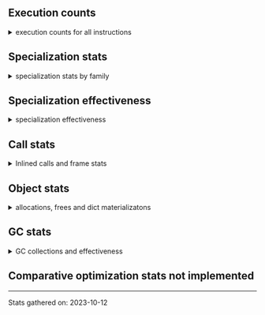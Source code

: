 ## Execution counts

<details>
<summary> execution counts for all instructions </summary>

|Name | Base Count | Head Count | Change | 
|---|---:|---:|---:|
| ENTER_EXECUTOR | 0 | 1,744,046,735 | 100.0% |
| GET_ANEXT | 100,136,760 | 6,000,000 | -94.0% |
| FOR_ITER_RANGE | 475,524,717 | 38,539,944 | -91.9% |
| JUMP_BACKWARD | 3,301,783,509 | 322,964,363 | -90.2% |
| COMPARE_OP_STR | 1,728,102,760 | 374,959,785 | -78.3% |
| STORE_FAST_LOAD_FAST | 135,913,800 | 30,521,240 | -77.5% |
| STORE_SLICE | 117,634,740 | 26,840,040 | -77.2% |
| CALL_METHOD_DESCRIPTOR_FAST_WITH_KEYWORDS | 80,326,861 | 18,926,624 | -76.4% |
| FOR_ITER_LIST | 1,258,801,789 | 317,631,208 | -74.8% |
| BINARY_SUBSCR_STR_INT | 1,244,968,220 | 354,910,280 | -71.5% |
| LIST_EXTEND | 47,926,702 | 14,778,740 | -69.2% |
| FOR_ITER_TUPLE | 417,797,468 | 136,892,951 | -67.2% |
| FORMAT_WITH_SPEC | 2,160 | 720 | -66.7% |
| SET_ADD | 3,100,800 | 1,086,720 | -65.0% |
| BINARY_SUBSCR | 1,122,681,624 | 474,281,414 | -57.8% |
| BINARY_OP_ADD_INT | 2,226,965,675 | 947,279,411 | -57.5% |
| CONTAINS_OP | 2,047,656,544 | 877,886,203 | -57.1% |
| BUILD_SLICE | 158,746,084 | 72,107,188 | -54.6% |
| BINARY_OP_MULTIPLY_FLOAT | 827,611,271 | 377,756,442 | -54.4% |
| NOP | 1,482,307,286 | 682,186,038 | -54.0% |
| LIST_APPEND | 146,422,546 | 75,005,345 | -48.8% |
| CALL_STR_1 | 57,098,860 | 31,270,620 | -45.2% |
| UNPACK_SEQUENCE_TWO_TUPLE | 601,478,501 | 347,450,210 | -42.2% |
| BINARY_OP_SUBTRACT_FLOAT | 269,750,369 | 159,795,083 | -40.8% |
| LOAD_CONST | 10,017,193,014 | 5,928,761,572 | -40.8% |
| STORE_FAST | 10,066,756,571 | 6,011,986,499 | -40.3% |
| LOAD_FAST_LOAD_FAST | 8,089,894,661 | 4,868,405,822 | -39.8% |
| POP_JUMP_IF_FALSE | 8,493,091,313 | 5,109,691,039 | -39.8% |
| TO_BOOL_INT | 230,834,081 | 139,471,507 | -39.6% |
| BINARY_SUBSCR_LIST_INT | 880,489,401 | 538,620,665 | -38.8% |
| LOAD_ATTR_CLASS | 136,085,972 | 86,520,866 | -36.4% |
| BINARY_OP_MULTIPLY_INT | 265,876,864 | 171,758,988 | -35.4% |
| BINARY_OP_SUBTRACT_INT | 475,243,123 | 313,304,111 | -34.1% |
| BINARY_OP_ADD_FLOAT | 390,238,459 | 261,237,828 | -33.1% |
| LOAD_DEREF | 817,261,564 | 551,088,283 | -32.6% |
| STORE_SUBSCR | 326,843,326 | 223,555,983 | -31.6% |
| COMPARE_OP | 136,998,172 | 93,856,903 | -31.5% |
| STORE_SUBSCR_LIST_INT | 302,796,780 | 210,443,280 | -30.5% |
| BINARY_SUBSCR_TUPLE_INT | 225,257,300 | 159,010,780 | -29.4% |
| BINARY_OP | 818,433,143 | 582,121,580 | -28.9% |
| CALL_METHOD_DESCRIPTOR_NOARGS | 224,516,564 | 161,143,907 | -28.2% |
| CALL_TYPE_1 | 342,418,492 | 249,345,332 | -27.2% |
| LOAD_FAST | 29,082,139,168 | 21,607,449,593 | -25.7% |
| COMPARE_OP_INT | 1,434,732,949 | 1,067,340,855 | -25.6% |
| CALL_INTRINSIC_1 | 147,718,226 | 110,621,394 | -25.1% |
| CALL_BUILTIN_FAST | 945,055,756 | 713,445,357 | -24.5% |
| LOAD_ATTR_METHOD_WITH_VALUES | 1,844,847,595 | 1,401,886,556 | -24.0% |
| PUSH_NULL | 1,138,664,251 | 877,986,577 | -22.9% |
| COPY | 1,059,596,261 | 820,868,791 | -22.5% |
| MAKE_FUNCTION | 93,658,982 | 73,122,197 | -21.9% |
| LOAD_ATTR_METHOD_NO_DICT | 1,367,253,794 | 1,070,013,975 | -21.7% |
| BINARY_SUBSCR_DICT | 631,199,732 | 499,063,354 | -20.9% |
| UNPACK_SEQUENCE_LIST | 140,237,320 | 111,355,040 | -20.6% |
| SWAP | 915,486,455 | 728,197,234 | -20.5% |
| LOAD_ATTR_NONDESCRIPTOR_WITH_VALUES | 143,022,982 | 114,334,866 | -20.1% |
| SET_FUNCTION_ATTRIBUTE | 82,581,525 | 66,410,287 | -19.6% |
| COMPARE_OP_FLOAT | 109,604,453 | 88,390,929 | -19.4% |
| CALL_PY_EXACT_ARGS | 2,823,490,579 | 2,285,366,381 | -19.1% |
| LOAD_ATTR_SLOT | 1,332,304,036 | 1,078,556,084 | -19.0% |
| BUILD_LIST | 294,642,787 | 243,884,055 | -17.2% |
| LOAD_ATTR_NONDESCRIPTOR_NO_DICT | 22,348,920 | 18,537,220 | -17.1% |
| CALL_LEN | 323,494,742 | 270,922,501 | -16.3% |
| LOAD_GLOBAL_BUILTIN | 4,143,565,279 | 3,477,196,004 | -16.1% |
| LOAD_ATTR_INSTANCE_VALUE | 4,120,196,518 | 3,467,197,107 | -15.8% |
| STORE_GLOBAL | 6,152,400 | 5,204,820 | -15.4% |
| TO_BOOL_STR | 67,432,200 | 57,343,120 | -15.0% |
| UNARY_NOT | 58,447,731 | 50,225,820 | -14.1% |
| CALL_BOUND_METHOD_EXACT_ARGS | 166,211,410 | 143,158,465 | -13.9% |
| CALL_BUILTIN_CLASS | 120,255,309 | 104,629,565 | -13.0% |
| BINARY_SLICE | 245,065,660 | 213,654,067 | -12.8% |
| LOAD_GLOBAL_MODULE | 2,996,908,474 | 2,617,444,737 | -12.7% |
| CALL_BUILTIN_FAST_WITH_KEYWORDS | 52,230,171 | 45,764,931 | -12.4% |
| CALL_METHOD_DESCRIPTOR_FAST | 363,909,097 | 319,147,530 | -12.3% |
| TO_BOOL_BOOL | 3,359,781,444 | 2,953,005,693 | -12.1% |
| LOAD_ATTR_MODULE | 336,853,801 | 298,990,892 | -11.2% |
| CALL_BUILTIN_O | 826,990,433 | 740,640,137 | -10.4% |
| MAP_ADD | 40,750,380 | 36,565,740 | -10.3% |
| EXTENDED_ARG | 410,623,920 | 369,165,300 | -10.1% |
| UNPACK_SEQUENCE_TUPLE | 441,540,956 | 396,788,810 | -10.1% |
| GET_ITER | 593,742,498 | 533,613,390 | -10.1% |
| LOAD_ATTR | 1,293,781,797 | 1,164,245,475 | -10.0% |
| RESUME_CHECK | 5,244,316,719 | 4,725,563,610 | -9.9% |
| CALL_ISINSTANCE | 793,467,611 | 715,353,764 | -9.8% |
| JUMP_FORWARD | 429,573,568 | 387,897,122 | -9.7% |
| LOAD_ATTR_WITH_HINT | 330,715,404 | 299,507,639 | -9.4% |
| STORE_FAST_STORE_FAST | 1,553,906,461 | 1,416,817,610 | -8.8% |
| LOAD_FAST_AND_CLEAR | 50,655,486 | 46,331,609 | -8.5% |
| IS_OP | 602,599,258 | 560,356,491 | -7.0% |
| TO_BOOL_LIST | 128,860,168 | 119,783,768 | -7.0% |
| POP_TOP | 2,513,316,797 | 2,357,481,143 | -6.2% |
| POP_JUMP_IF_TRUE | 1,504,295,111 | 1,414,333,310 | -6.0% |
| POP_JUMP_IF_NOT_NONE | 435,922,894 | 411,200,419 | -5.7% |
| LOAD_ATTR_METHOD_LAZY_DICT | 46,645,584 | 44,245,640 | -5.1% |
| RETURN_VALUE | 3,013,907,442 | 2,863,302,051 | -5.0% |
| BUILD_TUPLE | 709,096,898 | 676,084,565 | -4.7% |
| STORE_ATTR_SLOT | 1,054,058,433 | 1,007,646,439 | -4.4% |
| STORE_ATTR_INSTANCE_VALUE | 960,688,247 | 920,508,427 | -4.2% |
| STORE_ATTR_WITH_HINT | 49,897,724 | 47,972,798 | -3.9% |
| DICT_MERGE | 9,712,600 | 9,357,280 | -3.7% |
| LOAD_FAST_CHECK | 8,143,211 | 7,867,459 | -3.4% |
| CALL_METHOD_DESCRIPTOR_O | 243,392,942 | 235,224,704 | -3.4% |
| POP_JUMP_IF_NONE | 308,576,684 | 299,905,885 | -2.8% |
| BINARY_OP_ADD_UNICODE | 75,260,080 | 73,210,540 | -2.7% |
| TO_BOOL | 233,077,282 | 226,912,050 | -2.6% |
| STORE_DEREF | 65,104,140 | 63,622,620 | -2.3% |
| RETURN_CONST | 1,333,643,336 | 1,310,075,108 | -1.8% |
| STORE_SUBSCR_DICT | 198,980,802 | 196,212,057 | -1.4% |
| TO_BOOL_NONE | 399,932,189 | 394,851,626 | -1.3% |
| LOAD_SUPER_ATTR_METHOD | 117,768,120 | 116,551,000 | -1.0% |
| BUILD_MAP | 56,677,072 | 56,103,793 | -1.0% |
| CALL_LIST_APPEND | 239,874,746 | 237,634,704 | -0.9% |
| FORMAT_SIMPLE | 117,598,680 | 116,574,540 | -0.9% |
| CALL_ALLOC_AND_ENTER_INIT | 68,913,492 | 68,452,614 | -0.7% |
| EXIT_INIT_CHECK | 67,200,972 | 66,740,094 | -0.7% |
| BUILD_STRING | 59,030,100 | 58,630,920 | -0.7% |
| CONVERT_VALUE | 104,400,060 | 103,867,980 | -0.5% |
| UNARY_INVERT | 11,297,842 | 11,353,136 | 0.5% |
| COPY_FREE_VARS | 264,058,804 | 262,822,468 | -0.5% |
| BUILD_SET | 1,466,520 | 1,461,000 | -0.4% |
| UNARY_NEGATIVE | 135,776,400 | 135,211,080 | -0.4% |
| TO_BOOL_ALWAYS_TRUE | 187,647,872 | 187,035,884 | -0.3% |
| BEFORE_WITH | 6,017,355 | 6,034,587 | 0.3% |
| STORE_ATTR | 53,860,849 | 53,771,664 | -0.2% |
| FOR_ITER | 296,909,765 | 296,205,380 | -0.2% |
| INSTRUMENTED_FOR_ITER | 8,367 | 8,358 | -0.1% |
| DELETE_FAST | 370,490 | 370,966 | 0.1% |
| LOAD_ATTR_PROPERTY | 50,170,096 | 50,208,707 | 0.1% |
| CALL_PY_WITH_DEFAULTS | 158,209,687 | 158,292,593 | 0.1% |
| CALL | 756,143,533 | 755,010,934 | -0.1% |
| INSTRUMENTED_JUMP_BACKWARD | 7,347 | 7,338 | -0.1% |
| INSTRUMENTED_POP_JUMP_IF_NOT_NONE | 480 | 480 | 0.0% |
| UNPACK_EX | 501,000 | 501,000 | 0.0% |
| SEND_GEN | 490,121,064 | 490,119,076 | -0.0% |
| CALL_FUNCTION_EX | 74,228,985 | 74,230,496 | 0.0% |
| WITH_EXCEPT_START | 4,320 | 4,320 | 0.0% |
| SET_UPDATE | 360 | 360 | 0.0% |
| END_ASYNC_FOR | 6,000,000 | 6,000,000 | 0.0% |
| INSTRUMENTED_POP_JUMP_IF_NONE | 43,702,080 | 43,702,080 | 0.0% |
| SEND | 112,328,368 | 112,328,456 | 0.0% |
| DICT_UPDATE | 13,140 | 13,140 | 0.0% |
| YIELD_VALUE | 957,123,920 | 957,121,888 | -0.0% |
| UNPACK_SEQUENCE | 14,774,680 | 14,769,480 | -0.0% |
| RERAISE | 8,225,221 | 8,225,220 | -0.0% |
| IMPORT_FROM | 1,852,680 | 1,852,680 | 0.0% |
| LOAD_SUPER_ATTR | 1,140 | 1,140 | 0.0% |
| STORE_NAME | 4,800 | 4,800 | 0.0% |
| LOAD_FROM_DICT_OR_DEREF | 2,580 | 2,580 | 0.0% |
| MAKE_CELL | 83,121,629 | 83,123,150 | 0.0% |
| LOAD_GLOBAL | 80,198,180 | 80,198,220 | 0.0% |
| RESUME | 5,700 | 5,700 | 0.0% |
| BINARY_SUBSCR_GETITEM | 145,986,780 | 145,986,780 | 0.0% |
| INSTRUMENTED_RETURN_VALUE | 72,844,800 | 72,844,800 | 0.0% |
| GET_AWAITABLE | 84,577,952 | 84,578,084 | 0.0% |
| END_FOR | 57,060,820 | 57,060,840 | 0.0% |
| PUSH_EXC_INFO | 16,367,837 | 16,368,949 | 0.0% |
| LOAD_SUPER_ATTR_ATTR | 2,297,460 | 2,297,460 | 0.0% |
| DELETE_DEREF | 1,200 | 1,200 | 0.0% |
| BEFORE_ASYNC_WITH | 120 | 120 | 0.0% |
| CLEANUP_THROW | 240 | 240 | 0.0% |
| IMPORT_NAME | 1,816,260 | 1,816,260 | 0.0% |
| DELETE_SUBSCR | 132,226,924 | 132,175,070 | -0.0% |
| INSTRUMENTED_RESUME | 72,852,120 | 72,852,120 | 0.0% |
| INTERPRETER_EXIT | 1,283,227,895 | 1,283,223,888 | -0.0% |
| CALL_KW | 168,387,010 | 168,395,951 | 0.0% |
| CHECK_EXC_MATCH | 15,999,791 | 16,001,138 | 0.0% |
| INSTRUMENTED_POP_JUMP_IF_FALSE | 349,645,080 | 349,645,080 | 0.0% |
| RETURN_GENERATOR | 250,485,168 | 250,485,256 | 0.0% |
| POP_EXCEPT | 16,367,837 | 16,368,949 | 0.0% |
| LOAD_LOCALS | 2,580 | 2,580 | 0.0% |
| INSTRUMENTED_POP_JUMP_IF_TRUE | 29,144,367 | 29,144,358 | -0.0% |
| INSTRUMENTED_RETURN_CONST | 5,460 | 5,460 | 0.0% |
| CALL_TUPLE_1 | 21,712,300 | 21,712,264 | -0.0% |
| LOAD_BUILD_CLASS | 1,320 | 1,320 | 0.0% |
| LOAD_NAME | 9,003,000 | 9,003,000 | 0.0% |
| JUMP_BACKWARD_NO_INTERRUPT | 390,537,180 | 390,535,148 | -0.0% |
| BUILD_CONST_KEY_MAP | 8,840,820 | 8,836,980 | -0.0% |
| FOR_ITER_GEN | 163,187,260 | 163,187,400 | 0.0% |
| INSTRUMENTED_JUMP_FORWARD | 14,567,880 | 14,567,880 | 0.0% |
| BINARY_OP_INPLACE_ADD_UNICODE | 5,925,820 | 5,925,820 | 0.0% |
| GET_AITER | 6,000,000 | 6,000,000 | 0.0% |
| RAISE_VARARGS | 2,893,020 | 2,893,020 | 0.0% |
| GET_YIELD_FROM_ITER | 27,169,140 | 27,169,140 | 0.0% |
| DELETE_ATTR | 8,516,100 | 8,516,103 | 0.0% |
| END_SEND | 205,874,612 | 205,874,744 | 0.0% |


</details>

## Specialization stats

<details>
<summary> specialization stats by family </summary>

### STORE_SUBSCR

<details>
<summary> specialization stats for STORE_SUBSCR family </summary>

|Kind | Base Count | Base Ratio | Head Count | Head Ratio | 
|---|---|---|---|---|
| specialization.deferred |    326756683 | 39.4% |    223494401 | 30.8% |
| specialization.deopt |           40 | 0.0% |           40 | 0.0% |
|          hit |    501775362 | 60.6% |    501817469 | 69.2% |
|         miss |         2220 | 0.0% |         2220 | 0.0% |

#### Specialization attempts

| | Base Count | Base Ratio | Head Count | Head Ratio | 
|---|---:|---:|---:|---:|
| Success | 623 | 0.7% | 622 | 1.0% |
| Failure | 86,060 | 99.3% | 61,000 | 99.0% |

|Failure kind | Base Count | Base Ratio | Head Count | Head Ratio | 
|---|---:|---:|---:|---:|
| array int | 45,640 | 53.0% | 30,720 | 50.4% |
| dict subclass no override | 20,340 | 23.6% | 15,120 | 24.8% |
| py simple | 13,580 | 15.8% | 13,560 | 22.2% |
| bytearray int | 5,200 | 6.0% | 300 | 0.5% |
| out of range | 1,020 | 1.2% | 1,020 | 1.7% |
| other | 240 | 0.3% | 240 | 0.4% |
| list slice | 40 | 0.0% | 40 | 0.1% |


</details>

### BINARY_OP

<details>
<summary> specialization stats for BINARY_OP family </summary>

|Kind | Base Count | Base Ratio | Head Count | Head Ratio | 
|---|---|---|---|---|
| specialization.deferred |    817328522 | 15.3% |    581094990 | 11.4% |
| specialization.deopt |       712800 | 0.0% |       706780 | 0.0% |
|          hit |   4499092161 | 84.0% |   4494105533 | 87.9% |
|         miss |     37779500 | 0.7% |     37460440 | 0.7% |

#### Specialization attempts

| | Base Count | Base Ratio | Head Count | Head Ratio | 
|---|---:|---:|---:|---:|
| Success | 716,137 | 39.4% | 710,116 | 41.0% |
| Failure | 1,101,284 | 60.6% | 1,023,254 | 59.0% |

|Failure kind | Base Count | Base Ratio | Head Count | Head Ratio | 
|---|---:|---:|---:|---:|
| subtract different types | 578,820 | 52.6% | 577,380 | 56.4% |
| multiply different types | 171,001 | 15.5% | 169,256 | 16.5% |
| add different types | 151,661 | 13.8% | 132,581 | 13.0% |
| remainder | 33,087 | 3.0% | 27,751 | 2.7% |
| floor divide | 32,780 | 3.0% | 28,440 | 2.8% |
| add other | 26,880 | 2.4% | 21,720 | 2.1% |
| and int | 24,855 | 2.3% | 15,298 | 1.5% |
| lshift | 18,620 | 1.7% | 12,540 | 1.2% |
| rshift | 16,540 | 1.5% | 6,700 | 0.7% |
| true divide different types | 14,340 | 1.3% | 12,900 | 1.3% |
| xor | 10,720 | 1.0% | 7,040 | 0.7% |
| true divide float | 6,640 | 0.6% | 2,200 | 0.2% |
| subtract other | 5,440 | 0.5% | 3,040 | 0.3% |
| power | 3,640 | 0.3% | 660 | 0.1% |
| or | 3,340 | 0.3% | 2,868 | 0.3% |
| multiply other | 1,060 | 0.1% | 1,060 | 0.1% |
| true divide other | 980 | 0.1% | 940 | 0.1% |
| and other | 820 | 0.1% | 820 | 0.1% |
| and different types | 60 | 0.0% | 60 | 0.0% |


</details>

### STORE_ATTR

<details>
<summary> specialization stats for STORE_ATTR family </summary>

|Kind | Base Count | Base Ratio | Head Count | Head Ratio | 
|---|---|---|---|---|
| specialization.deferred |     53809566 | 2.5% |     53721182 | 2.6% |
| specialization.deopt |      3533187 | 0.2% |      3518584 | 0.2% |
|          hit |   1877376793 | 88.6% |   1855652803 | 88.5% |
|         miss |    187267611 | 8.8% |    186495875 | 8.9% |

#### Specialization attempts

| | Base Count | Base Ratio | Head Count | Head Ratio | 
|---|---:|---:|---:|---:|
| Success | 3,549,550 | 99.0% | 3,534,946 | 99.0% |
| Failure | 34,920 | 1.0% | 34,120 | 1.0% |

|Failure kind | Base Count | Base Ratio | Head Count | Head Ratio | 
|---|---:|---:|---:|---:|
| class attr simple | 17,140 | 49.1% | 17,060 | 50.0% |
| not in dict | 7,820 | 22.4% | 7,460 | 21.9% |
| overriding descriptor | 5,500 | 15.8% | 5,500 | 16.1% |
| not in keys | 1,120 | 3.2% | 760 | 2.2% |
| property | 980 | 2.8% | 980 | 2.9% |
| no dict | 860 | 2.5% | 860 | 2.5% |
| overridden | 640 | 1.8% | 640 | 1.9% |
| not managed dict | 340 | 1.0% | 340 | 1.0% |
| non object slot | 280 | 0.8% | 280 | 0.8% |
| method | 240 | 0.7% | 240 | 0.7% |


</details>

### BINARY_SLICE

<details>
<summary> specialization stats for BINARY_SLICE family </summary>

|Kind | Base Count | Base Ratio | Head Count | Head Ratio | 
|---|---|---|---|---|


</details>

### FOR_ITER

<details>
<summary> specialization stats for FOR_ITER family </summary>

|Kind | Base Count | Base Ratio | Head Count | Head Ratio | 
|---|---|---|---|---|
| specialization.deferred |    296814140 | 11.4% |    296116863 | 31.1% |
| specialization.deopt |      2480515 | 0.1% |      1422317 | 0.1% |
|          hit |   2183841768 | 83.6% |    580868088 | 61.0% |
|         miss |    131469466 | 5.0% |     75383415 | 7.9% |

#### Specialization attempts

| | Base Count | Base Ratio | Head Count | Head Ratio | 
|---|---:|---:|---:|---:|
| Success | 2,481,156 | 96.3% | 1,422,937 | 94.2% |
| Failure | 94,984 | 3.7% | 87,897 | 5.8% |

|Failure kind | Base Count | Base Ratio | Head Count | Head Ratio | 
|---|---:|---:|---:|---:|
| enumerate | 22,920 | 24.1% | 22,920 | 26.1% |
| dict items | 18,000 | 19.0% | 18,000 | 20.5% |
| seq iter | 15,120 | 15.9% | 8,640 | 9.8% |
| set | 11,004 | 11.6% | 11,097 | 12.6% |
| other | 8,760 | 9.2% | 8,760 | 10.0% |
| dict values | 5,040 | 5.3% | 4,340 | 4.9% |
| reversed list | 3,920 | 4.1% | 3,920 | 4.5% |
| zip | 3,200 | 3.4% | 3,200 | 3.6% |
| ascii string | 2,680 | 2.8% | 2,680 | 3.0% |
| dict keys | 1,900 | 2.0% | 1,900 | 2.2% |
| itertools | 1,680 | 1.8% | 1,680 | 1.9% |
| map | 600 | 0.6% | 600 | 0.7% |
| callable | 120 | 0.1% | 120 | 0.1% |
| bytes | 40 | 0.0% | 40 | 0.0% |


</details>

### SEND

<details>
<summary> specialization stats for SEND family </summary>

|Kind | Base Count | Base Ratio | Head Count | Head Ratio | 
|---|---|---|---|---|
| specialization.deferred |    112299968 | 18.6% |    112300056 | 18.6% |
|          hit |    490121064 | 81.4% |    490119076 | 81.4% |

#### Specialization attempts

| | Base Count | Base Ratio | Head Count | Head Ratio | 
|---|---:|---:|---:|---:|
| Success | 260 | 0.9% | 260 | 0.9% |
| Failure | 28,140 | 99.1% | 28,140 | 99.1% |

|Failure kind | Base Count | Base Ratio | Head Count | Head Ratio | 
|---|---:|---:|---:|---:|
| async generator send | 24,440 | 86.9% | 24,440 | 86.9% |
| other | 3,660 | 13.0% | 3,660 | 13.0% |
| list | 40 | 0.1% | 40 | 0.1% |


</details>

### UNPACK_SEQUENCE

<details>
<summary> specialization stats for UNPACK_SEQUENCE family </summary>

|Kind | Base Count | Base Ratio | Head Count | Head Ratio | 
|---|---|---|---|---|
| specialization.deferred |     14772420 | 1.2% |     14767220 | 1.2% |
| specialization.deopt |        48080 | 0.0% |        47320 | 0.0% |
|          hit |   1180709077 | 98.6% |   1180781527 | 98.6% |
|         miss |      2547700 | 0.2% |      2508820 | 0.2% |

#### Specialization attempts

| | Base Count | Base Ratio | Head Count | Head Ratio | 
|---|---:|---:|---:|---:|
| Success | 49,920 | 99.2% | 49,160 | 99.2% |
| Failure | 420 | 0.8% | 420 | 0.8% |

|Failure kind | Base Count | Base Ratio | Head Count | Head Ratio | 
|---|---:|---:|---:|---:|
| sequence | 180 | 42.9% | 180 | 42.9% |
| iterator | 160 | 38.1% | 160 | 38.1% |
| other | 80 | 19.0% | 80 | 19.0% |


</details>

### LOAD_SUPER_ATTR

<details>
<summary> specialization stats for LOAD_SUPER_ATTR family </summary>

|Kind | Base Count | Base Ratio | Head Count | Head Ratio | 
|---|---|---|---|---|
|          hit |    120065580 | 100.0% |    118848460 | 100.0% |

#### Specialization attempts

| | Base Count | Base Ratio | Head Count | Head Ratio | 
|---|---:|---:|---:|---:|
| Success | 1,140 | 100.0% | 1,140 | 100.0% |
| Failure | 0 | 0.0% | 0 | 0.0% |

|Failure kind | Base Count | Base Ratio | Head Count | Head Ratio | 
|---|---:|---:|---:|---:|


</details>

### LOAD_GLOBAL

<details>
<summary> specialization stats for LOAD_GLOBAL family </summary>

|Kind | Base Count | Base Ratio | Head Count | Head Ratio | 
|---|---|---|---|---|
| specialization.deferred |     80158604 | 1.1% |     80158610 | 1.1% |
| specialization.deopt |          362 | 0.0% |          383 | 0.0% |
|          hit |   7140450417 | 98.9% |   7103282279 | 98.9% |
|         miss |        23336 | 0.0% |        24621 | 0.0% |

#### Specialization attempts

| | Base Count | Base Ratio | Head Count | Head Ratio | 
|---|---:|---:|---:|---:|
| Success | 39,938 | 100.0% | 39,993 | 100.0% |
| Failure | 0 | 0.0% | 0 | 0.0% |

|Failure kind | Base Count | Base Ratio | Head Count | Head Ratio | 
|---|---:|---:|---:|---:|


</details>

### TO_BOOL

<details>
<summary> specialization stats for TO_BOOL family </summary>

|Kind | Base Count | Base Ratio | Head Count | Head Ratio | 
|---|---|---|---|---|
| specialization.deferred |    232619594 | 5.0% |    226457082 | 4.9% |
| specialization.deopt |      1818375 | 0.0% |      1778075 | 0.0% |
|          hit |   4278082742 | 92.8% |   4272027633 | 93.0% |
|         miss |     96405212 | 2.1% |     94269291 | 2.1% |

#### Specialization attempts

| | Base Count | Base Ratio | Head Count | Head Ratio | 
|---|---:|---:|---:|---:|
| Success | 1,829,282 | 80.4% | 1,788,967 | 80.1% |
| Failure | 446,781 | 19.6% | 444,076 | 19.9% |

|Failure kind | Base Count | Base Ratio | Head Count | Head Ratio | 
|---|---:|---:|---:|---:|
| number | 135,740 | 30.4% | 135,740 | 30.6% |
| other | 125,940 | 28.2% | 124,960 | 28.1% |
| tuple | 74,760 | 16.7% | 74,520 | 16.8% |
| mapping | 65,390 | 14.6% | 65,254 | 14.7% |
| dict | 16,900 | 3.8% | 16,900 | 3.8% |
| bytes | 10,672 | 2.4% | 10,594 | 2.4% |
| set | 9,420 | 2.1% | 9,420 | 2.1% |
| sequence | 6,959 | 1.6% | 5,688 | 1.3% |
| float | 640 | 0.1% | 640 | 0.1% |
| bytearray | 280 | 0.1% | 280 | 0.1% |
| memory view | 80 | 0.0% | 80 | 0.0% |


</details>

### BINARY_SUBSCR

<details>
<summary> specialization stats for BINARY_SUBSCR family </summary>

|Kind | Base Count | Base Ratio | Head Count | Head Ratio | 
|---|---|---|---|---|
| specialization.deferred |   1122390407 | 26.4% |    474148566 | 13.2% |
| specialization.deopt |        63520 | 0.0% |        63520 | 0.0% |
|          hit |   3124527873 | 73.5% |   3124540259 | 86.7% |
|         miss |      3373560 | 0.1% |      3373560 | 0.1% |

#### Specialization attempts

| | Base Count | Base Ratio | Head Count | Head Ratio | 
|---|---:|---:|---:|---:|
| Success | 65,157 | 18.4% | 65,157 | 33.2% |
| Failure | 289,580 | 81.6% | 131,211 | 66.8% |

|Failure kind | Base Count | Base Ratio | Head Count | Head Ratio | 
|---|---:|---:|---:|---:|
| array int | 112,980 | 39.0% | 42,940 | 32.7% |
| other | 76,520 | 26.4% | 28,860 | 22.0% |
| out of range | 42,420 | 14.6% | 40,950 | 31.2% |
| buffer int | 27,580 | 9.5% | 9,581 | 7.3% |
| list slice | 25,560 | 8.8% | 4,360 | 3.3% |
| sequence int | 2,920 | 1.0% | 2,920 | 2.2% |
| code complex parameters | 1,340 | 0.5% | 1,340 | 1.0% |
| buffer slice | 180 | 0.1% | 180 | 0.1% |
| tuple slice | 60 | 0.0% | 60 | 0.0% |
| string slice | 20 | 0.0% | 20 | 0.0% |


</details>

### POP_JUMP_IF_NOT_NONE

<details>
<summary> specialization stats for POP_JUMP_IF_NOT_NONE family </summary>

|Kind | Base Count | Base Ratio | Head Count | Head Ratio | 
|---|---|---|---|---|


</details>

### POP_JUMP_IF_FALSE

<details>
<summary> specialization stats for POP_JUMP_IF_FALSE family </summary>

|Kind | Base Count | Base Ratio | Head Count | Head Ratio | 
|---|---|---|---|---|


</details>

### LOAD_ATTR

<details>
<summary> specialization stats for LOAD_ATTR family </summary>

|Kind | Base Count | Base Ratio | Head Count | Head Ratio | 
|---|---|---|---|---|
| specialization.deferred |   1293233641 | 11.7% |   1163727232 | 10.9% |
| specialization.deopt |     10275625 | 0.1% |      9527389 | 0.1% |
|          hit |   9185700143 | 83.3% |   9049826935 | 84.4% |
|         miss |    544744559 | 4.9% |    505096182 | 4.7% |

#### Specialization attempts

| | Base Count | Base Ratio | Head Count | Head Ratio | 
|---|---:|---:|---:|---:|
| Success | 10,326,664 | 95.4% | 9,578,393 | 95.3% |
| Failure | 497,117 | 4.6% | 467,239 | 4.7% |

|Failure kind | Base Count | Base Ratio | Head Count | Head Ratio | 
|---|---:|---:|---:|---:|
| has managed dict | 142,220 | 28.6% | 135,920 | 29.1% |
| metaclass attribute | 99,392 | 20.0% | 89,232 | 19.1% |
| not managed dict | 97,360 | 19.6% | 95,923 | 20.5% |
| method | 54,630 | 11.0% | 46,576 | 10.0% |
| shadowed | 42,060 | 8.5% | 40,428 | 8.7% |
| non object slot | 27,920 | 5.6% | 27,200 | 5.8% |
| class method obj | 10,000 | 2.0% | 9,180 | 2.0% |
| class attr descriptor | 5,780 | 1.2% | 5,780 | 1.2% |
| overridden | 4,720 | 0.9% | 4,140 | 0.9% |
| non overriding descriptor | 4,032 | 0.8% | 4,058 | 0.9% |
| mutable class | 2,500 | 0.5% | 2,340 | 0.5% |
| module attr not found | 2,420 | 0.5% | 2,400 | 0.5% |
| class attr simple | 2,043 | 0.4% | 2,042 | 0.4% |
| not in keys | 1,680 | 0.3% | 1,680 | 0.4% |
| builtin class method | 360 | 0.1% | 340 | 0.1% |


</details>

### STORE_SLICE

<details>
<summary> specialization stats for STORE_SLICE family </summary>

|Kind | Base Count | Base Ratio | Head Count | Head Ratio | 
|---|---|---|---|---|


</details>

### POP_JUMP_IF_NONE

<details>
<summary> specialization stats for POP_JUMP_IF_NONE family </summary>

|Kind | Base Count | Base Ratio | Head Count | Head Ratio | 
|---|---|---|---|---|


</details>

### CALL

<details>
<summary> specialization stats for CALL family </summary>

|Kind | Base Count | Base Ratio | Head Count | Head Ratio | 
|---|---|---|---|---|
| specialization.deferred |    755802473 | 8.6% |    754668864 | 8.7% |
| specialization.deopt |      3193981 | 0.0% |      3099910 | 0.0% |
|          hit |   7846262789 | 89.4% |   7796757544 | 89.5% |
|         miss |    169388960 | 1.9% |    164408533 | 1.9% |

#### Specialization attempts

| | Base Count | Base Ratio | Head Count | Head Ratio | 
|---|---:|---:|---:|---:|
| Success | 3,230,587 | 91.4% | 3,136,473 | 91.1% |
| Failure | 304,454 | 8.6% | 305,507 | 8.9% |

|Failure kind | Base Count | Base Ratio | Head Count | Head Ratio | 
|---|---:|---:|---:|---:|
| meth descr method fastcall keywords | 65,480 | 21.5% | 65,480 | 21.4% |
| code complex parameters | 51,563 | 16.9% | 51,568 | 16.9% |
| no dict | 45,840 | 15.1% | 45,840 | 15.0% |
| cfunc varargs keywords | 22,547 | 7.4% | 22,543 | 7.4% |
| meth descr varargs | 21,305 | 7.0% | 21,310 | 7.0% |
| class no vectorcall | 20,498 | 6.7% | 20,506 | 6.7% |
| cfunc noargs | 20,087 | 6.6% | 20,074 | 6.6% |
| other | 10,627 | 3.5% | 10,651 | 3.5% |
| init not python | 10,420 | 3.4% | 10,420 | 3.4% |
| class mutable | 8,265 | 2.7% | 8,071 | 2.6% |
| cmethod | 5,500 | 1.8% | 5,500 | 1.8% |
| meth descr varargs keywords | 5,221 | 1.7% | 5,227 | 1.7% |
| init not simple | 3,640 | 1.2% | 3,640 | 1.2% |
| bound method | 3,365 | 1.1% | 4,726 | 1.5% |
| cfunc varargs | 2,940 | 1.0% | 2,940 | 1.0% |
| method wrapper | 2,468 | 0.8% | 2,498 | 0.8% |
| wrong number arguments | 2,180 | 0.7% | 2,160 | 0.7% |
| operator wrapper | 1,488 | 0.5% | 1,333 | 0.4% |
| str | 1,020 | 0.3% | 1,020 | 0.3% |


</details>

### COMPARE_OP

<details>
<summary> specialization stats for COMPARE_OP family </summary>

|Kind | Base Count | Base Ratio | Head Count | Head Ratio | 
|---|---|---|---|---|
| specialization.deferred |    136888173 | 4.0% |     93755864 | 2.8% |
| specialization.deopt |        23375 | 0.0% |        23858 | 0.0% |
|          hit |   3271199987 | 95.9% |   3238354179 | 97.1% |
|         miss |      1240175 | 0.0% |      1266368 | 0.0% |

#### Specialization attempts

| | Base Count | Base Ratio | Head Count | Head Ratio | 
|---|---:|---:|---:|---:|
| Success | 26,789 | 20.1% | 27,289 | 21.8% |
| Failure | 106,585 | 79.9% | 97,608 | 78.2% |

|Failure kind | Base Count | Base Ratio | Head Count | Head Ratio | 
|---|---:|---:|---:|---:|
| big int | 43,841 | 41.1% | 45,397 | 46.5% |
| different types | 24,597 | 23.1% | 23,706 | 24.3% |
| baseobject | 13,020 | 12.2% | 11,280 | 11.6% |
| float long | 8,846 | 8.3% | 7,087 | 7.3% |
| set | 6,620 | 6.2% | 600 | 0.6% |
| other | 2,880 | 2.7% | 2,880 | 3.0% |
| bool | 2,341 | 2.2% | 2,338 | 2.4% |
| tuple | 2,140 | 2.0% | 2,140 | 2.2% |
| list | 1,020 | 1.0% | 1,000 | 1.0% |
| bytes | 980 | 0.9% | 880 | 0.9% |
| long float | 160 | 0.2% | 160 | 0.2% |
| string | 140 | 0.1% | 140 | 0.1% |


</details>

### POP_JUMP_IF_TRUE

<details>
<summary> specialization stats for POP_JUMP_IF_TRUE family </summary>

|Kind | Base Count | Base Ratio | Head Count | Head Ratio | 
|---|---|---|---|---|


</details>

### JUMP_BACKWARD

<details>
<summary> specialization stats for JUMP_BACKWARD family </summary>

|Kind | Base Count | Base Ratio | Head Count | Head Ratio | 
|---|---|---|---|---|


</details>


</details>

## Specialization effectiveness

<details>
<summary> specialization effectiveness </summary>

|Instructions | Base Count | Base Ratio | Head Count | Head Ratio | 
|---|---:|---:|---:|---:|
| Basic | 82,550,295,710 | 53.5% | 61,304,711,193 | 54.6% |
| Not specialized | 20,826,896,069 | 13.5% | 12,946,387,604 | 11.5% |
| Specialized | 50,779,187,778 | 32.9% | 38,093,735,443 | 33.9% |


</details>

## Call stats

<details>
<summary> Inlined calls and frame stats </summary>

| | Base Count | Base Ratio | Head Count | Head Ratio | 
|---|---:|---:|---:|---:|
| Frames pushed | 4,433,610,031 | 79.5% | 4,384,496,000 | 79.4% |
| Calls to Python functions inlined | 4,282,421,632 | 76.8% | 4,233,770,543 | 76.6% |
| Calls to PyEval_EvalDefault | 1,291,596,395 | 23.2% | 1,291,592,387 | 23.4% |
| Calls via PyEval_EvalFrame (total) | 1,291,596,395 | 23.2% | 1,291,592,387 | 23.4% |
| Calls via PyEval_EvalFrame (vector) | 737,293,891 | 13.2% | 737,290,879 | 13.3% |
| Calls via PyEval_EvalFrame (function vectorcall) | 733,328,431 | 13.2% | 733,325,419 | 13.3% |
| Calls via PyEval_EvalFrame (generator) | 554,302,504 | 9.9% | 554,301,508 | 10.0% |
| Calls via PyEval_EvalFrame (slot) | 188,922,138 | 3.4% | 188,921,811 | 3.4% |
| Calls via PyEval_EvalFrame (api) | 124,973,480 | 2.2% | 124,989,100 | 2.3% |
| Calls via PyEval_EvalFrame (method) | 93,800,991 | 1.7% | 93,801,586 | 1.7% |
| Frame objects created | 58,422,255 | 1.0% | 58,423,175 | 1.1% |
| Calls via PyEval_EvalFrame (function ex) | 9,425,140 | 0.2% | 9,425,140 | 0.2% |
| Calls via PyEval_EvalFrame (legacy) | 3,964,140 | 0.1% | 3,964,140 | 0.1% |
| Calls via PyEval_EvalFrame (build class) | 1,320 | 0.0% | 1,320 | 0.0% |


</details>

## Object stats

<details>
<summary> allocations, frees and dict materializatons </summary>

| | Base Count | Base Ratio | Head Count | Head Ratio | 
|---|---:|---:|---:|---:|
| Allocations from freelist | 4,153,478,624 | 34.3% | 4,153,349,083 | 34.3% |
| Frees to freelist | 4,157,359,026 |  | 4,157,228,569 |  |
| Allocations | 7,966,590,898 | 65.7% | 7,956,672,483 | 65.7% |
| Allocations to 512 bytes | 7,885,605,344 | 65.1% | 7,875,683,690 | 65.0% |
| Allocations to 4 kbytes | 65,952,980 | 0.5% | 65,955,757 | 0.5% |
| Allocations over 4 kbytes | 15,032,574 | 0.1% | 15,033,036 | 0.1% |
| Frees | 8,218,654,107 |  | 8,208,161,691 |  |
| New values | 57,253,640 |  | 57,156,680 |  |
| Interpreter increfs | 58,400,495,351 | 78.1% | 45,634,900,158 | 59.9% |
| Interpreter decrefs | 67,562,467,594 | 78.3% | 52,740,151,925 | 60.1% |
| Increfs | 16,412,776,779 | 21.9% | 30,549,452,579 | 40.1% |
| Decrefs | 18,778,505,405 | 21.7% | 34,962,894,269 | 39.9% |
| Materialize dict (on request) | 3,977,540 | 6.9% | 3,977,540 | 7.0% |
| Materialize dict (new key) | 142,460 | 0.2% | 142,460 | 0.2% |
| Materialize dict (too big) | 0 | 0.0% | 0 | 0.0% |
| Materialize dict (str subclass) | 0 | 0.0% | 0 | 0.0% |
| Dematerialize dict | 1,522,720 | 2.7% | 1,522,720 | 2.7% |
| Method cache hits | 2,130,940,492 |  | 2,085,098,187 |  |
| Method cache misses | 56,056,157 |  | 53,882,916 |  |
| Method cache collisions | 63,270,262 |  | 59,583,914 |  |
| Method cache dunder hits | 2,180,476,820 |  | 2,181,819,981 |  |
| Method cache dunder misses | 7,462,951 |  | 5,940,901 |  |


</details>

## GC stats

<details>
<summary> GC collections and effectiveness </summary>

|Generation | Base collections | Head collections | Base objects collected | Head objects collected | Base object visits | Head object visits | 
|---:|---:|---:|---:|---:|---:|---:|
| 0 | 343,786 | 33,982,064 | 3,510,041,016 | 342,571 | 33,769,456 | 3,499,918,784 |
| 1 | 30,464 | 50,940,360 | 2,639,647,434 | 30,377 | 50,480,680 | 2,633,861,812 |
| 2 | 14,183 | 41,481,739 | 9,738,109,430 | 14,161 | 41,402,953 | 9,734,842,712 |


</details>

## Comparative optimization stats not implemented


---
Stats gathered on: 2023-10-12
